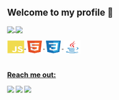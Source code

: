 ## Welcome to my profile 🤠
<!-- Status -->
 <div>
  <a href="https://github.com/foxihh">
  <img width="180" align="center" src="https://github-readme-stats.vercel.app/api?username=foxihh&show_icons=true&theme=codeSTACKr&include_all_commits=true&count_private=false"/>
  <img width="180" align="center" src="https://github-readme-stats.vercel.app/api/top-langs/?username=foxihh&layout=compact&langs_count=10&theme=codeSTACKr"/>
</div>
<div style="display: inline_block"><br>
  <img align="center" alt="Js" height="30" width="40" src="https://raw.githubusercontent.com/devicons/devicon/master/icons/javascript/javascript-plain.svg">
  <img align="center" alt="HTML" height="30" width="40" src="https://raw.githubusercontent.com/devicons/devicon/master/icons/html5/html5-original.svg">
  <img align="center" alt="CSS" height="30" width="40" src="https://raw.githubusercontent.com/devicons/devicon/master/icons/css3/css3-original.svg">
  <img align="center" alt="Java" height="30" width="40" src="https://raw.githubusercontent.com/devicons/devicon/master/icons/java/java-original.svg">
</div>
<br>
 
### Reach me out:
<!-- Contatos --> 
<div> 
  <a href="https://www.instagram.com/raphacsi/" target="_blank"><img src="https://img.shields.io/badge/-Instagram-%23E4405F?style=for-the-badge&logo=instagram&logoColor=white" target="_blank"></a>
  <a href="mailto:rapha.scampos@gmail.com"><img src="https://img.shields.io/badge/-Gmail-%23333?style=for-the-badge&logo=gmail&logoColor=white" target="_blank"></a>
  <a href="https://www.linkedin.com/in/raphael-campos-09b805170/" target="_blank"><img src="https://img.shields.io/badge/-LinkedIn-%230077B5?style=for-the-badge&logo=linkedin&logoColor=white" target="_blank"></a> 
 
  
</div>

